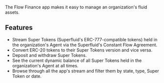 The Flow Finance app makes it easy to manage an organization's fluid assets.

## Features
- Stream Super Tokens (Superfluid's ERC-777-compatible tokens) held in the organization's Agent via the Superfluid's Constant Flow Agreement.
- Convert ERC-20 tokens to their Super Tokens version and vice versa.
- Deposit and withdraw Super Tokens.
- See the current dynamic balance of all Super Tokens held in the organization's Agent at all times.
- Browse through all the app's stream and filter them by state, type, Super Token or date.

